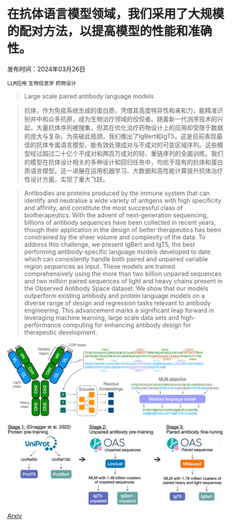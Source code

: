 # 在抗体语言模型领域，我们采用了大规模的配对方法，以提高模型的性能和准确性。

发布时间：2024年03月26日

`LLM应用` `生物信息学` `药物设计`

> Large scale paired antibody language models

> 抗体，作为免疫系统生成的蛋白质，凭借其高度特异性和亲和力，能精准识别并中和众多抗原，成为生物治疗领域的佼佼者。随着新一代测序技术的兴起，大量抗体序列被搜集，但其在优化治疗药物设计上的应用却受限于数据的庞大与复杂。为突破此瓶颈，我们推出了IgBert和IgT5，这是目前表现最佳的抗体专属语言模型，能有效处理成对与不成对的可变区域序列。这些模型经过超过二十亿个不成对和两百万成对的轻、重链序列的全面训练。我们的模型在抗体设计相关的多种设计和回归任务中，均优于现有的抗体和蛋白质语言模型。这一进展在运用机器学习、大数据和高性能计算提升抗体治疗性设计方面，实现了重大飞跃。

> Antibodies are proteins produced by the immune system that can identify and neutralise a wide variety of antigens with high specificity and affinity, and constitute the most successful class of biotherapeutics. With the advent of next-generation sequencing, billions of antibody sequences have been collected in recent years, though their application in the design of better therapeutics has been constrained by the sheer volume and complexity of the data. To address this challenge, we present IgBert and IgT5, the best performing antibody-specific language models developed to date which can consistently handle both paired and unpaired variable region sequences as input. These models are trained comprehensively using the more than two billion unpaired sequences and two million paired sequences of light and heavy chains present in the Observed Antibody Space dataset. We show that our models outperform existing antibody and protein language models on a diverse range of design and regression tasks relevant to antibody engineering. This advancement marks a significant leap forward in leveraging machine learning, large scale data sets and high-performance computing for enhancing antibody design for therapeutic development.

![在抗体语言模型领域，我们采用了大规模的配对方法，以提高模型的性能和准确性。](../../../paper_images/2403.17889/x1.png)

![在抗体语言模型领域，我们采用了大规模的配对方法，以提高模型的性能和准确性。](../../../paper_images/2403.17889/x2.png)

[Arxiv](https://arxiv.org/abs/2403.17889)